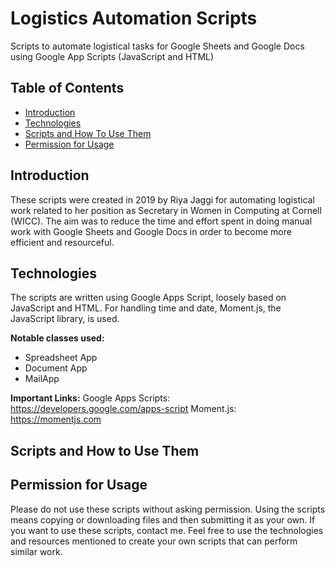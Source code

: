 # Logistics Automation Scripts

Scripts to automate logistical tasks for Google Sheets and Google Docs using Google App Scripts (JavaScript and HTML)


## Table of Contents

* [Introduction](#introduction)
* [Technologies](#technologies)
* [Scripts and How To Use Them](#scripts)
* [Permission for Usage](#usage)


<a name="introduction"></a>
## Introduction

These scripts were created in 2019 by Riya Jaggi for automating logistical work related to her position as Secretary in Women in Computing at Cornell (WICC). The aim was to reduce the time and effort spent in doing manual work with Google Sheets and Google Docs in order to become more efficient and resourceful.


<a name="technologies"></a>
## Technologies

The scripts are written using Google Apps Script, loosely based on JavaScript and HTML. For handling time and date, Moment.js, the JavaScript library, is used.

**Notable classes used:**
- Spreadsheet App
- Document App
- MailApp

**Important Links:**
Google Apps Scripts: https://developers.google.com/apps-script
Moment.js: https://momentjs.com

<a name= "scripts"></a>
## Scripts and How to Use Them



<a name= "usage"></a>
## Permission for Usage

Please do not use these scripts without asking permission. Using the scripts means copying or downloading files and then submitting it as your own. If you want to use these scripts, contact me. Feel free to use the technologies and resources mentioned to create your own scripts that can perform similar work.

